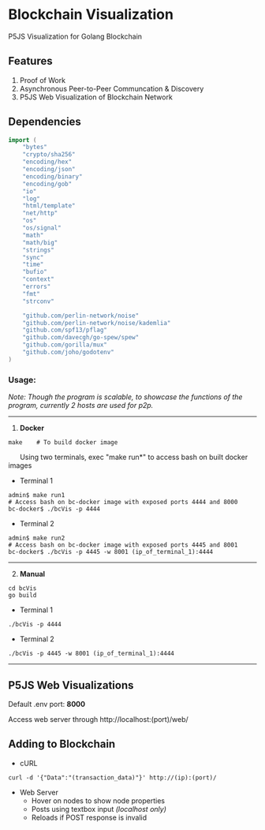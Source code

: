 # Blockchain Visualization
P5JS Visualization for Golang Blockchain

## Features
1. Proof of Work
2. Asynchronous Peer-to-Peer Communcation & Discovery
3. P5JS Web Visualization of Blockchain Network

## Dependencies
```go
import (
	"bytes"
	"crypto/sha256"
	"encoding/hex"
	"encoding/json"
	"encoding/binary"
	"encoding/gob"
	"io"
	"log"
	"html/template"
	"net/http"
	"os"
	"os/signal"
	"math"
	"math/big"
	"strings"
	"sync"
	"time"
	"bufio"
	"context"
	"errors"
	"fmt"
	"strconv"

	"github.com/perlin-network/noise"
	"github.com/perlin-network/noise/kademlia"
	"github.com/spf13/pflag"
	"github.com/davecgh/go-spew/spew"
	"github.com/gorilla/mux"
	"github.com/joho/godotenv"
)
```

### Usage:
<i>Note: Though the program is scalable, to showcase the functions of the program, currently 2 hosts are used for p2p.</i>

---
1. <strong>Docker</strong>
```shell
make    # To build docker image
```
&nbsp;&nbsp;&nbsp;&nbsp;&nbsp;&nbsp;Using two terminals, exec "make run*" to access bash on built docker images
- Terminal 1
```shell
admin$ make run1
# Access bash on bc-docker image with exposed ports 4444 and 8000
bc-docker$ ./bcVis -p 4444
```
- Terminal 2
```shell
admin$ make run2
# Access bash on bc-docker image with exposed ports 4445 and 8001
bc-docker$ ./bcVis -p 4445 -w 8001 (ip_of_terminal_1):4444
```
---
2. <strong>Manual</strong>
```shell
cd bcVis
go build
```
- Terminal 1
```shell
./bcVis -p 4444
```
- Terminal 2
```shell
./bcVis -p 4445 -w 8001 (ip_of_terminal_1):4444
```
---

## P5JS Web Visualizations
Default .env port: <b>8000</b>

Access web server through http://localhost:(port)/web/

## Adding to Blockchain
- cURL
```shell
curl -d '{"Data":"(transaction_data)"}' http://(ip):(port)/
```
- Web Server
  - Hover on nodes to show node properties
  - Posts using textbox input  <i>(localhost only)</i>
  - Reloads if POST response is invalid
